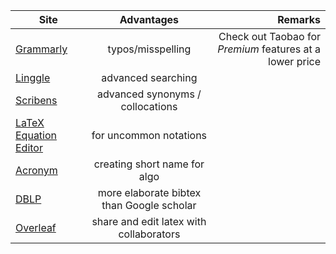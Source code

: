 
| Site       | Advantages        | Remarks |
| ------------- |:--------------:|------------:|
| [Grammarly](https://grammarly.com) | typos/misspelling |  Check out Taobao for *Premium* features at a lower price
| [Linggle](https://linggle.com/) | advanced searching |      
| [Scribens](https://www.scribens.com/) | advanced synonyms / collocations |
| [LaTeX Equation Editor](http://latex.codecogs.com/eqneditor/editor.php) | for uncommon notations |
| [Acronym](http://acronymify.com/) | creating short name for algo |
| [DBLP](https://dblp.uni-trier.de/) | more elaborate bibtex than Google scholar |
| [Overleaf](https://www.overleaf.com/) | share and edit latex with collaborators |
